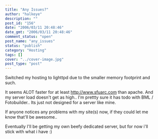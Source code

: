 ```yaml
---
title: "Any Issues?"
author: "halkeye"
description: ""
post_id: "156"
date: "2006/03/11 20:48:46"
date_gmt: "2006/03/11 20:48:46"
comment_status: "open"
post_name: "any_issues"
status: "publish"
category: "Hosting"
tags: []
cover: "../cover-image.jpg"
post_type: "post"
---
```


Switched my hosting to lighttpd due to the smaller memory footprint and such.

It seems ALOT faster for at least http://www.sfuarc.com than apache. And my server load doesn't get as high.. I'm prettty sure it has todo with BML / Fotobuilder.. Its just not designed for a server like mine.

If anyone notices any problems with my site(s) now, if they could let me know that'll be awesome..

Eventually I'll be getting my own beefy dedicated server, but for now i'll stick with what i have :)